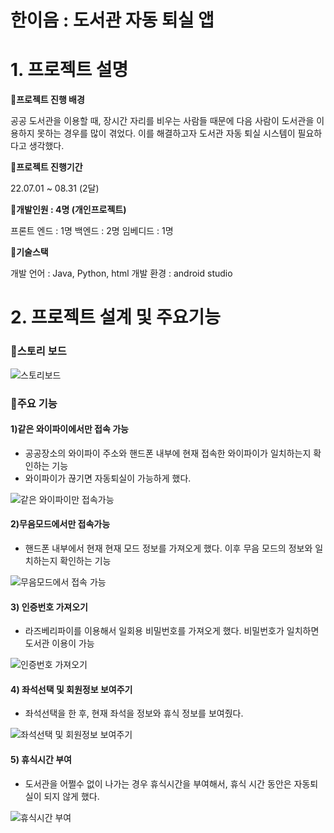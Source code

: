 # 한이음 : 도서관 자동 퇴실 앱

# 1. 프로젝트 설명

**📌프로젝트 진행 배경**

공공 도서관을 이용할 때, 장시간 자리를 비우는 사람들 때문에 다음 사람이 도서관을 이용하지 못하는 경우를 많이 겪었다. 이를 해결하고자 도서관 자동 퇴실 시스템이 필요하다고 생각했다.

**📌프로젝트 진행기간**  

22.07.01 ~ 08.31 (2달)

**📌개발인원 : 4명 (개인프로젝트)**

프론트 엔드 : 1명
백엔드 : 2명
임베디드 : 1명

**📌기술스택**

개발 언어 : Java, Python, html
개발 환경 : android studio


# 2. 프로젝트 설계 및 주요기능

### 📌스토리 보드


![스토리보드](https://user-images.githubusercontent.com/52237184/185032522-82a0be67-1f3f-4bab-a11c-aa82b00d8329.JPG)


### 📌주요 기능

#### 1)같은 와이파이에서만 접속 가능

- 공공장소의 와이파이 주소와 핸드폰 내부에 현재 접속한 와이파이가 일치하는지 확인하는 기능
- 와이파이가 끊기면 자동퇴실이 가능하게 했다.

![같은 와이파이만 접속가능](https://user-images.githubusercontent.com/52237184/185032992-4a9f66a3-3c46-498f-85d1-ccfc772226bc.gif)

#### 2)무음모드에서만 접속가능

- 핸드폰 내부에서 현재 현재 모드 정보를 가져오게 했다. 이후 무음 모드의 정보와 일치하는지 확인하는 기능

![무음모드에서 접속 가능](https://user-images.githubusercontent.com/52237184/185032989-e1a72985-b22e-4cca-befc-29e1b464a6d0.gif)

#### 3) 인증번호 가져오기
- 라즈베리파이를  이용해서 일회용 비밀번호를 가져오게 했다. 비밀번호가 일치하면 도서관 이용이 가능

![인증번호 가져오기](https://user-images.githubusercontent.com/52237184/185032980-8fb7d56a-6e51-4210-bb68-837df0e4e51d.gif)

#### 4) 좌석선택 및 회원정보 보여주기
- 좌석선택을 한 후, 현재 좌석을 정보와 휴식 정보를 보여줬다.

![좌석선택 및 회원정보 보여주기](https://user-images.githubusercontent.com/52237184/185032995-55fd57bb-4805-4884-b4c8-1cc1d43b10af.gif)

#### 5) 휴식시간 부여
- 도서관을 어쩔수 없이 나가는 경우 휴식시간을 부여해서, 휴식 시간 동안은 자동퇴실이 되지 않게 했다.

![휴식시간 부여](https://user-images.githubusercontent.com/52237184/185032994-0d13cee8-d969-48de-bf4c-ad94f1f64593.gif)
